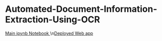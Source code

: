 # Automated-Document-Information-Extraction-Using-OCR
[Main ipynb Notebook ](https://soumyasharmaa.github.io/Automated-Document-Information-Extraction-Using-OCR/) \n[Deployed Web app](https://automated-document-information-extraction-using-ocr-d2ekdqxufz.streamlit.app/)
